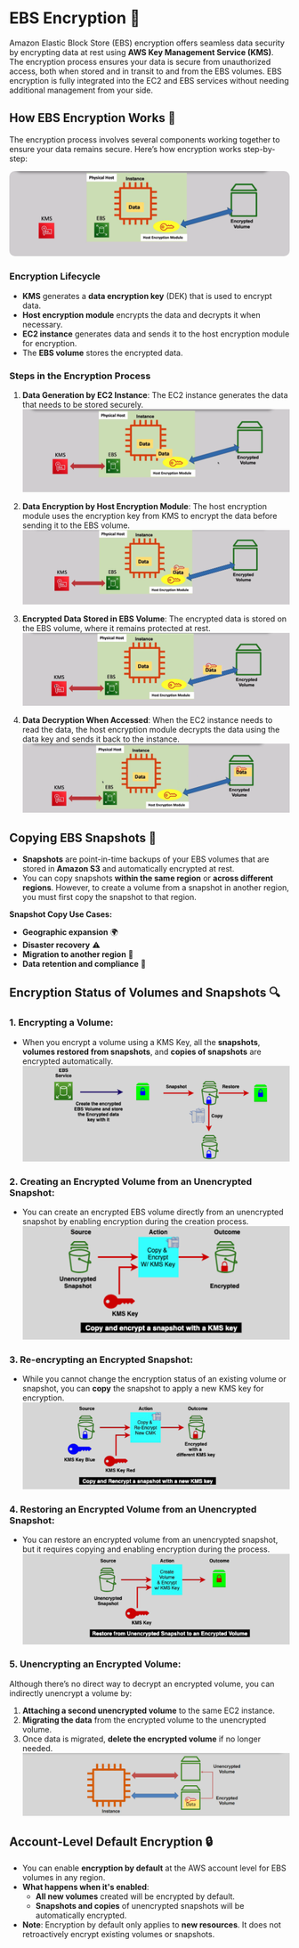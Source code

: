 # **EBS Encryption 🔐**

Amazon Elastic Block Store (EBS) encryption offers seamless data security by encrypting data at rest using **AWS Key Management Service (KMS)**. The encryption process ensures your data is secure from unauthorized access, both when stored and in transit to and from the EBS volumes. EBS encryption is fully integrated into the EC2 and EBS services without needing additional management from your side.

## **How EBS Encryption Works 🔄**

The encryption process involves several components working together to ensure your data remains secure. Here’s how encryption works step-by-step:

<div style="text-align: center;">
    <img src="images/ebs-encryption.png" alt="EBS Encryption Lifecycle" style="border-radius: 10px;">
</div>

### **Encryption Lifecycle**

- **KMS** generates a **data encryption key** (DEK) that is used to encrypt data.
- **Host encryption module** encrypts the data and decrypts it when necessary.
- **EC2 instance** generates data and sends it to the host encryption module for encryption.
- The **EBS volume** stores the encrypted data.

### **Steps in the Encryption Process**

1. **Data Generation by EC2 Instance**: The EC2 instance generates the data that needs to be stored securely.
   ![Step 1: EC2 sends data to host encryption module](images/ebs-encryption-1.png)

2. **Data Encryption by Host Encryption Module**: The host encryption module uses the encryption key from KMS to encrypt the data before sending it to the EBS volume.
   ![Step 2: Host encryption module encrypts data](images/ebs-encryption-2.png)

3. **Encrypted Data Stored in EBS Volume**: The encrypted data is stored on the EBS volume, where it remains protected at rest.
   ![Step 3: Encrypted data sent to EBS volume](images/ebs-encryption-3.png)

4. **Data Decryption When Accessed**: When the EC2 instance needs to read the data, the host encryption module decrypts the data using the data key and sends it back to the instance.
   ![Step 4: Decrypted data sent to EC2 instance](images/ebs-encryption-4.png)

## **Copying EBS Snapshots 📸**

- **Snapshots** are point-in-time backups of your EBS volumes that are stored in **Amazon S3** and automatically encrypted at rest.
- You can copy snapshots **within the same region** or **across different regions**. However, to create a volume from a snapshot in another region, you must first copy the snapshot to that region.

**Snapshot Copy Use Cases:**

- **Geographic expansion** 🌍
- **Disaster recovery** ⚠️
- **Migration to another region** 🚚
- **Data retention and compliance** 📜

## **Encryption Status of Volumes and Snapshots 🔍**

### **1. Encrypting a Volume:**

- When you encrypt a volume using a KMS Key, all the **snapshots**, **volumes restored from snapshots**, and **copies of snapshots** are encrypted automatically.  
  ![Create Encrypted EBS Volume](images/ebs-encryption-use-case-1.png)

### **2. Creating an Encrypted Volume from an Unencrypted Snapshot:**

- You can create an encrypted EBS volume directly from an unencrypted snapshot by enabling encryption during the creation process.  
  ![Copy and Encrypt an Unencrypted Snapshot](images/ebs-encryption-use-case-2.png)

### **3. Re-encrypting an Encrypted Snapshot:**

- While you cannot change the encryption status of an existing volume or snapshot, you can **copy** the snapshot to apply a new KMS key for encryption.  
  ![Re-encrypt Snapshot with New KMS Key](images/ebs-encryption-use-case-3.png)

### **4. Restoring an Encrypted Volume from an Unencrypted Snapshot:**

- You can restore an encrypted volume from an unencrypted snapshot, but it requires copying and enabling encryption during the process.  
  ![Restore from Unencrypted Snapshot](images/ebs-encryption-use-case-4.png)

### **5. Unencrypting an Encrypted Volume:**

Although there’s no direct way to decrypt an encrypted volume, you can indirectly unencrypt a volume by:

1. **Attaching a second unencrypted volume** to the same EC2 instance.
2. **Migrating the data** from the encrypted volume to the unencrypted volume.
3. Once data is migrated, **delete the encrypted volume** if no longer needed.  
   ![Process of Unencrypting Volume](images/ebs-encryption-use-case-5.png)

## **Account-Level Default Encryption 🔒**

- You can enable **encryption by default** at the AWS account level for EBS volumes in any region.
- **What happens when it's enabled**:
  - **All new volumes** created will be encrypted by default.
  - **Snapshots and copies** of unencrypted snapshots will be automatically encrypted.
- **Note**: Encryption by default only applies to **new resources**. It does not retroactively encrypt existing volumes or snapshots.
